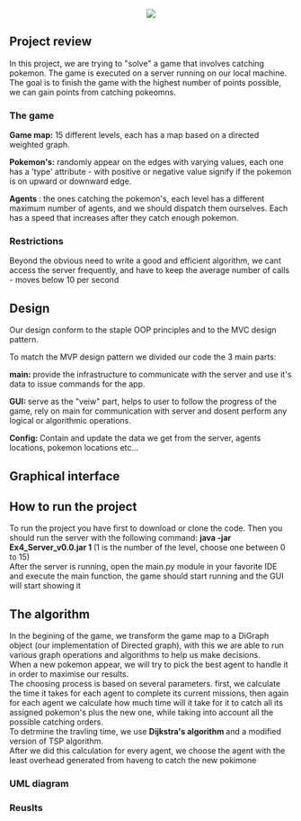 <p align = "center"> <img src = "https://user-images.githubusercontent.com/74304423/148090789-2ea77482-cc57-4b7a-8163-1720f4194233.png"> </p>


<h2>Project review </h2>
<p>
In this project, we are trying to "solve" a game that involves catching pokemon. The game is executed on a server running on our local machine.
The goal is to finish the game with the highest number of points possible, we can gain points from catching pokeomns. </p>
 
 <h3> The game </h3>
 
 <strong>Game map:</strong> 15 different levels, each has a map based on a directed weighted graph. 
 </br>

<strong> Pokemon's:</strong> randomly appear on the edges with varying values, each one has a 'type' attribute - with positive or negative value signify if the pokemon is on upward or downward edge.

<strong>Agents </strong>: the ones catching the pokemon's, each level has a different maximum number of agents, and we should dispatch them ourselves. Each has a speed that increases after they catch enough pokemon.

<h3> Restrictions</h3>
Beyond the obvious need to write a good and efficient algorithm, we cant access the server frequently, and have to keep the average number of calls - moves below 10 per second
 
 
 <h2>Design </h2>
 Our design conform to the staple OOP principles and to the MVC design pattern. <br>
 
 To match the MVP design pattern we divided our code the 3 main parts: </br>
 
 <strong>main: </strong> provide the infrastructure to communicate with the server and use it's data to issue commands for the app.
 
 <strong>GUI: </strong> serve as the "veiw" part, helps to user to follow the progress of the game, rely on main for communication with server and dosent perform any logical or algorithmic operations.
 
 <strong> Config: </strong> Contain and update the data we get from the server, agents locations, pokemon locations etc...
<p>
  
 </p>
 
<h2>Graphical interface </h2>
<p>
  
 </p>
 
 
 
<h2>How to run the project</h2>
<p>
  To run the project you have first to download or clone the code. Then you should run the server with the following command: <strong> java -jar Ex4_Server_v0.0.jar 1 </strong>  (1 is the number of the level, choose one between 0 to 15) <br>
 After the server is running, open the main.py module in your favorite IDE and execute the main function, the game should start running and the GUI will start showing it
 </p>
 
 <h2>The algorithm </h2>
<p>
 In the begining of the game, we transform the game map to a DiGraph object (our implementation of Directed graph), with this we are able to run various graph operations and algorithms to help us make decisions. <br>
 When a new pokemon appear, we will try to pick the best agent to handle it in order to maximise our results. <br>
 The choosing process is based on several parameters.
 first, we calculate the time it takes for each agent to complete its current missions, then again for each agent we calculate how much time will it take for it to catch all its assigned pokemon's plus the new one, while taking into account all the possible catching orders.<br>
 To detrmine the travling time, we use <strong>Dijkstra's algorithm </strong> and a modified version of TSP algorithm. <br>
 After we did this calculation for every agent, we choose the agent with the least overhead generated from haveng to catch the new pokimone
 
 </p>
 
 
 
<h3>UML diagram </h3>
<p>
  
 </p>
 
 
<h3>Reuslts</h3>
<p>
  
 </p>

